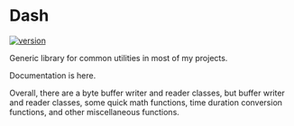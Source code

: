 # Dash

[![version](https://img.shields.io/badge/version-1.0.0-dodgerblue)](https://github.com/GlitchyByte/dash/releases/tag/v1.0.0)

Generic library for common utilities in most of my projects.

Documentation is here.

Overall, there are a byte buffer writer and reader classes,
but buffer writer and reader classes, some quick math functions,
time duration conversion functions, and other miscellaneous functions.
